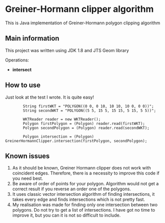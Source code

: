 # Greiner-Hormann clipper algorithm
This is Java implementation of Greiner-Hormann polygon clipping algorithm



## Main information
This project was written using JDK 1.8 and JTS Geom library

Operations:
- **intersect**

## How to use

Just look at the test I wrote. It is quite easy!

```
        String firstWKT = "POLYGON((0 0, 0 10, 10 10, 10 0, 0 0))";
        String secondWKT = "POLYGON((5 5, 15 5, 15 15, 5 15, 5 5))";

        WKTReader reader = new WKTReader();
        Polygon firstPolygon = (Polygon) reader.read(firstWKT);
        Polygon secondPolygon = (Polygon) reader.read(secondWKT);

        Polygon intersection = (Polygon) GreinerHormannClipper.intersection(firstPolygon, secondPolygon);
```
## Known issues

1. As it should be known, Greiner Hormann clipper does not work with coincident edges.
   Therefore, there is a necessity to improve this code if you need best.
2. Be aware of order of points for your polygon. Algorithm would not get a correct result if you reverse an order one of the polygons.
3. It uses classic vector intersection algorithm of finding intersections, it takes every edge and finds intersections which is not pretty fast.
4. My realisation was made for finding only one intersection between two polygons. Do not try to get a list of intersections.
   I have got no time to improve it, but you can it is not so difficult to include.

